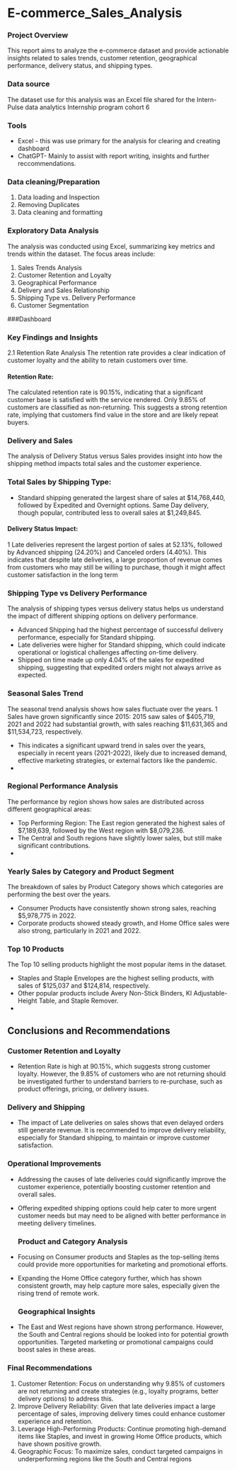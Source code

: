 # E-commerce_Sales_Analysis

 ### Project Overview
 
This report aims to analyze the e-commerce dataset and provide actionable insights related to sales trends, customer retention, geographical performance, delivery status, and shipping types. 

### Data source
The dataset use for this analysis was an Excel file shared for the Intern-Pulse data analytics Internship program cohort 6
### Tools
- Excel - this was use primary for the analysis for clearing and creating dashboard
- ChatGPT- Mainly to assist with report writing, insights and further reccommendations.

### Data cleaning/Preparation
1. Data loading and Inspection
2. Removing Duplicates
3. Data cleaning and formatting

### Exploratory Data Analysis
The analysis was conducted using Excel, summarizing key metrics and trends within the dataset. The focus areas include:
1.	Sales Trends Analysis
2.	Customer Retention and Loyalty
3.	Geographical Performance
4.	Delivery and Sales Relationship
5.	Shipping Type vs. Delivery Performance
6.	Customer Segmentation
   
   ###Dashboard

### Key Findings and Insights
2.1 Retention Rate Analysis
The retention rate provides a clear indication of customer loyalty and the ability to retain customers over time.
#### Retention Rate:
The calculated retention rate is 90.15%, indicating that a significant customer base is satisfied with the service rendered. Only 9.85% of customers are classified as non-returning.	This suggests a strong retention rate, implying that customers find value in the store and are likely repeat buyers.
### Delivery and Sales
The analysis of Delivery Status versus Sales provides insight into how the shipping method impacts total sales and the customer experience.
### Total Sales by Shipping Type:
- Standard shipping generated the largest share of sales at $14,768,440, followed by Expedited and Overnight options.
Same Day delivery, though popular, contributed less to overall sales at $1,249,845.
#### Delivery Status Impact:
1 Late deliveries represent the largest portion of sales at 52.13%, followed by Advanced shipping (24.20%) and Canceled orders (4.40%).
This indicates that despite late deliveries, a large proportion of revenue comes from customers who may still be willing to purchase, though it might affect customer satisfaction in the long term

### Shipping Type vs Delivery Performance
The analysis of shipping types versus delivery status helps us understand the impact of different shipping options on delivery performance.
- Advanced Shipping had the highest percentage of successful delivery performance, especially for Standard shipping.
- Late deliveries were higher for Standard shipping, which could indicate operational or logistical challenges affecting on-time delivery.
- Shipped on time made up only 4.04% of the sales for expedited shipping, suggesting that expedited orders might not always arrive as expected.
  
### Seasonal Sales Trend
The seasonal trend analysis shows how sales fluctuate over the years.
1  Sales have grown significantly since 2015: 
2015 saw sales of $405,719, 2021 and 2022 had substantial growth, with sales reaching $11,631,365 and $11,534,723, respectively.
- This indicates a significant upward trend in sales over the years, especially in recent years (2021-2022), likely due to increased demand, effective marketing strategies, or external factors like the pandemic.
- 
### Regional Performance Analysis
The performance by region shows how sales are distributed across different geographical areas:
- Top Performing Region: The East region generated the highest sales of $7,189,639, followed by the West region with $8,079,236.
- The Central and South regions have slightly lower sales, but still make significant contributions.
- 
### Yearly Sales by Category and Product Segment
The breakdown of sales by Product Category shows which categories are performing the best over the years.
- Consumer Products have consistently shown strong sales, reaching $5,978,775 in 2022.
- Corporate products showed steady growth, and Home Office sales were also strong, particularly in 2021 and 2022.
### Top 10 Products
The Top 10 selling products highlight the most popular items in the dataset.
- Staples and Staple Envelopes are the highest selling products, with sales of $125,037 and $124,814, respectively.
- Other popular products include Avery Non-Stick Binders, KI Adjustable-Height Table, and Staple Remover.
- 
## Conclusions and Recommendations
### Customer Retention and Loyalty
- 	Retention Rate is high at 90.15%, which suggests strong customer loyalty. However, the 9.85% of customers who are not returning should be investigated further to understand barriers to re-purchase, such as product offerings, pricing, or delivery issues.
###  Delivery and Shipping
- The impact of Late deliveries on sales shows that even delayed orders still generate revenue. It is recommended to improve delivery reliability, especially for Standard shipping, to maintain or improve customer satisfaction.
### Operational Improvements
- 	Addressing the causes of late deliveries could significantly improve the customer experience, potentially boosting customer retention and overall sales.
- Offering expedited shipping options could help cater to more urgent customer needs but may need to be aligned with better performance in meeting delivery timelines.
  
  ###  Product and Category Analysis
- Focusing on Consumer products and Staples as the top-selling items could provide more opportunities for marketing and promotional efforts.
- Expanding the Home Office category further, which has shown consistent growth, may help capture more sales, especially given the rising trend of remote work.
  
  ### Geographical Insights
- 	The East and West regions have shown strong performance. However, the South and Central regions should be looked into for potential growth opportunities. Targeted marketing or promotional campaigns could boost sales in these areas.

### Final Recommendations
1.	Customer Retention: Focus on understanding why 9.85% of customers are not returning and create strategies (e.g., loyalty programs, better delivery options) to address this.
2.	Improve Delivery Reliability: Given that late deliveries impact a large percentage of sales, improving delivery times could enhance customer experience and retention.
3.	Leverage High-Performing Products: Continue promoting high-demand items like Staples, and invest in growing Home Office products, which have shown positive growth.
4.	Geographic Focus: To maximize sales, conduct targeted campaigns in underperforming regions like the South and Central regions


